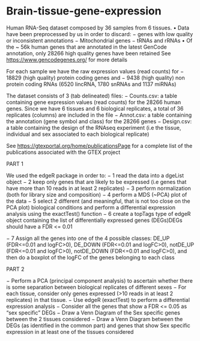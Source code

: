 # Brain-tissue-gene-expression

Human RNA-Seq dataset 
composed by 36 samples from 6 tissues.
• Data have been preprocessed by us in order to discard:
  − genes with low quality or inconsistent annotations
  − Mitochondrial genes
  − tRNAs and rRNAs
• Of the ~ 56k human genes that are annotated in the latest GenCode annotation, only 28266 high  quality genes have been retained 
See https://www.gencodegenes.org/ for more details

For each sample we have the raw expression values (read counts) for
   − 18829 (high quality) protein coding genes and 
   − 9438 (high quality) non protein coding RNAs (6520 lincRNA, 1780 snRNAs and 1137 miRNAs)
   
The dataset consists of 3 (tab delineated) files:
− Counts.csv: a table containing gene expression values (read 
counts) for the 28266 human genes. Since we have 6 tissues and 
6 biological replicates, a total of 36 replicates (columns) are 
included in the file 
− Annot.csv: a table containing the annotation (gene symbol and class) for the 28266 genes
− Design.csv: a table containing the design of the RNAseq experiment (i.e the tissue, individual and sex associated to each biological replicate)

See https://gtexportal.org/home/publicationsPage for a complete list of the publications associated with the GTEX project

PART 1

We used the edgeR package in order to:
− 1 read the data into a dgeList object
− 2 keep only genes that are likely to be expressed (i.e genes that have more 
than 10 reads in at least 2 replicates)
− 3 perform normalization (both for library size and composition)
− 4 perform a MDS (~PCA) plot of the data
− 5 select 2 different (and meaningful, that is not too close on the PCA plot) 
biological conditions and perform a differential expression analysis using the 
exactTest() function
− 6 create a topTags type of edgeR object containing the list of differentially expressed genes (DEGs)DEGs should have a FDR <= 0.01

− 7 Assign all the genes into one of the 4 possible classes: 
        DE_UP (FDR<=0.01 and logFC>0), 
        DE_DOWN (FDR<=0.01 and logFC>0), 
        notDE_UP (FDR<=0.01 and logFC>0), 
        notDE_DOWN (FDR<=0.01 and logFC>0), and then do a 
boxplot of the logFC of the genes belonging to each class

PART 2

− Perform a PCA (principal component analysis) to ascertain whether 
there is some separation between biological replicates of different 
sexes
− For each tissue, consider only genes expressed (>10 reads in at 
least 2 replicates) in that tissue.
− Use edgeR (exactTest) to perform a differential expression analysis
− Consider all the genes that show a FDR <= 0.05 as “sex specific” 
DEGs
− Draw a Venn Diagram of the Sex specific genes between the 2 tissues considered
− Draw a Venn Diagram between the DEGs (as identified in the common part) and genes that show Sex specific expression in at least one of the tissues considered
